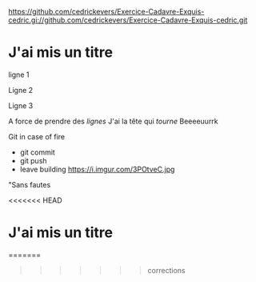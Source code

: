 https://github.com/cedrickevers/Exercice-Cadavre-Exquis-cedric.gi://github.com/cedrickevers/Exercice-Cadavre-Exquis-cedric.git
# J'ai mis un titre

ligne 1

Ligne 2

Ligne 3

A force de prendre des *lignes*
J'ai la tête qui *tourne*
Beeeeuurrk

Git in case of fire
*  git commit
*  git push
*  leave building
https://i.imgur.com/3POtveC.jpg

"Sans fautes

<<<<<<< HEAD
# J'ai mis un titre
=======
>>>>>>> corrections
